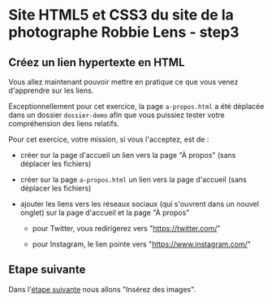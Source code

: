 # Site HTML5 et CSS3 du site de la photographe Robbie Lens - step3

## Créez un lien hypertexte en HTML

Vous allez maintenant pouvoir mettre en pratique ce que vous venez d'apprendre sur les liens.

Exceptionnellement pour cet exercice, la page `a-propos.html` a été déplacée dans un dossier `dossier-demo` afin que vous puissiez tester votre compréhension des liens relatifs.

Pour cet exercice, votre mission, si vous l'acceptez, est de :

- créer sur la page d'accueil un lien vers la page "À propos" (sans déplacer les fichiers)

- créer sur la page `a-propos.html` un lien vers la page d'accueil (sans déplacer les fichiers)

- ajouter les liens vers les réseaux sociaux (qui s'ouvrent dans un nouvel onglet) sur la page d'accueil et la page "À propos"

  - pour Twitter, vous redirigerez vers "https://twitter.com/"

  - pour Instagram, le lien pointe vers "https://www.instagram.com/"

## Etape suivante

Dans l'<a href="https://github.com/GregLeBarbar/html-css-robbie-lens/tree/step4">étape suivante</a> nous allons "Insérez des images".
